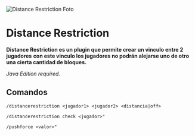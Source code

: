 ![Distance Restriction Foto](https://cdn.discordapp.com/attachments/625759933090234390/1126242935978082326/2023-07-05_21.58.34.png)
# Distance Restriction

 

**Distance Restriction es un plugin que permite crear un vinculo entre 2 jugadores**
**con este vinculo los jugadores no podrán alejarse uno de otro una cierta cantidad de bloques.**

 

*Java Edition required.*

 
## Comandos
``/distancerestriction <jugador1> <jugador2> <distancia|off>``

``/distancerestriction check <jugador>"``

``/pushforce <valor>"``
